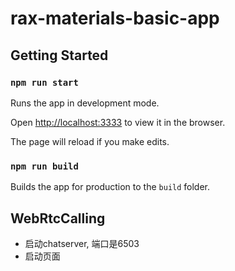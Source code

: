 # rax-materials-basic-app

## Getting Started

### `npm run start`

Runs the app in development mode.

Open [http://localhost:3333](http://localhost:3333) to view it in the browser.

The page will reload if you make edits.

### `npm run build`

Builds the app for production to the `build` folder.





## WebRtcCalling

- 启动chatserver, 端口是6503
- 启动页面

